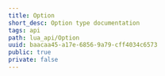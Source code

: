 ```yaml
---
title: Option
short_desc: Option type documentation
tags: api
path: lua_api/Option
uuid: baacaa45-a17e-6856-9a79-cff4034c6573
public: true
private: false
---
```




